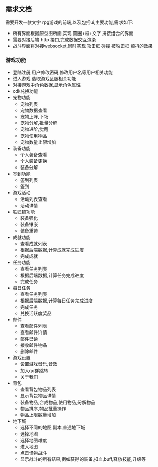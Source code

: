 ## 需求文档
需要开发一款文字 rpg游戏的前端,以及包括ui,主要功能,需求如下:
- 所有界面根据原型图所画,实现 圆圈+框+文字 拼接组合的界面
- 需要对接后端 http 接口,完成数据交互渲染
- 战斗界面将对接websocket,同时实现 攻击框 碰撞 被攻击框 颤抖的效果

### 游戏功能
- 登陆注册,用户修改密码,修改用户名等用户相关功能
- 进入游戏,选取游戏区服相关功能
- 对接游戏中角色数据,显示角色属性
- cdk兑换功能
- 宠物功能
    - 宠物列表 
    - 宠物数据查看 
    - 宠物上阵,下场 
    - 宠物分解,批量分解 
    - 宠物进阶,觉醒 
    - 宠物使用物品 
    - 宠物数量上限增加 
- 装备功能
    - 个人装备查看 
    - 个人装备更换 
    - 装备分解 
- 签到功能
    - 签到列表 
    - 签到  
- 游戏活动
    - 活动列表查看  
    - 活动详情  
- 铁匠铺功能
    - 装备强化  
    - 装备镶嵌  
    - 装备重铸  
- 成就功能 
    - 查看成就列表 
    - 根据后端数据,计算成就完成进度  
    - 完成成就 
- 任务功能
    - 查看任务列表  
    - 根据后端数据,计算任务完成进度  
    - 完成任务  
- 每日任务
    - 查看任务列表 
    - 根据后端数据,计算每日任务完成进度 
    - 完成任务 
    - 兑换活跃度奖品 
- 邮件
    - 查看邮件列表
    - 查看邮件详情
    - 邮件已读
    - 接收邮件物品
    - 删除邮件
- 游戏设置
    - 设置游戏音乐,音效
    - 加入qq群跳转
    - 关于我们 
- 背包
    - 查看背包物品列表 
    - 显示背包物品详情 
    - 装备物品,合成物品,使用物品,分解物品 
    - 物品排序,物品批量操作 
    - 物品上限数量增加 
- 地下城
    - 选择不同的地图,副本,普通地下城
    - 选择地图 
    - 选择地图难度
    - 进入地图
    - 点击怪物战斗
    - 显示战斗的所有结果,例如获得的装备,扣血,buff,释放技能,升级等 
